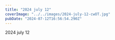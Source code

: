 ```yaml
---
title: "2024 july 12"
coverImage: "../../images/2024-july-12-cwOT.jpg"
pubDate: "2024-07-12T16:56:54.290Z"
---
```


2024 july 12
